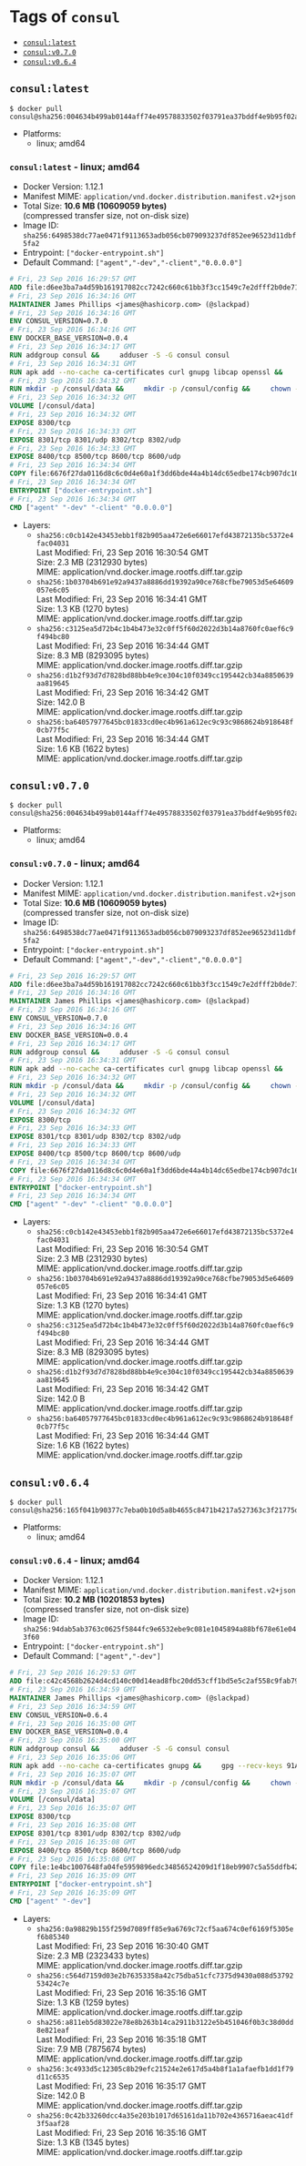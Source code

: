 <!-- THIS FILE IS GENERATED VIA './update-remote.sh' -->

# Tags of `consul`

-	[`consul:latest`](#consullatest)
-	[`consul:v0.7.0`](#consulv070)
-	[`consul:v0.6.4`](#consulv064)

## `consul:latest`

```console
$ docker pull consul@sha256:004634b499ab0144aff74e49578833502f03791ea37bddf4e9b95f02a123208a
```

-	Platforms:
	-	linux; amd64

### `consul:latest` - linux; amd64

-	Docker Version: 1.12.1
-	Manifest MIME: `application/vnd.docker.distribution.manifest.v2+json`
-	Total Size: **10.6 MB (10609059 bytes)**  
	(compressed transfer size, not on-disk size)
-	Image ID: `sha256:6498538dc77ae0471f9113653adb056cb079093237df852ee96523d11dbf5fa2`
-	Entrypoint: `["docker-entrypoint.sh"]`
-	Default Command: `["agent","-dev","-client","0.0.0.0"]`

```dockerfile
# Fri, 23 Sep 2016 16:29:57 GMT
ADD file:d6ee3ba7a4d59b161917082cc7242c660c61bb3f3cc1549c7e2dfff2b0de7104 in / 
# Fri, 23 Sep 2016 16:34:16 GMT
MAINTAINER James Phillips <james@hashicorp.com> (@slackpad)
# Fri, 23 Sep 2016 16:34:16 GMT
ENV CONSUL_VERSION=0.7.0
# Fri, 23 Sep 2016 16:34:16 GMT
ENV DOCKER_BASE_VERSION=0.0.4
# Fri, 23 Sep 2016 16:34:17 GMT
RUN addgroup consul &&     adduser -S -G consul consul
# Fri, 23 Sep 2016 16:34:31 GMT
RUN apk add --no-cache ca-certificates curl gnupg libcap openssl &&     gpg --recv-keys 91A6E7F85D05C65630BEF18951852D87348FFC4C &&     mkdir -p /tmp/build &&     cd /tmp/build &&     wget https://releases.hashicorp.com/docker-base/${DOCKER_BASE_VERSION}/docker-base_${DOCKER_BASE_VERSION}_linux_amd64.zip &&     wget https://releases.hashicorp.com/docker-base/${DOCKER_BASE_VERSION}/docker-base_${DOCKER_BASE_VERSION}_SHA256SUMS &&     wget https://releases.hashicorp.com/docker-base/${DOCKER_BASE_VERSION}/docker-base_${DOCKER_BASE_VERSION}_SHA256SUMS.sig &&     gpg --batch --verify docker-base_${DOCKER_BASE_VERSION}_SHA256SUMS.sig docker-base_${DOCKER_BASE_VERSION}_SHA256SUMS &&     grep ${DOCKER_BASE_VERSION}_linux_amd64.zip docker-base_${DOCKER_BASE_VERSION}_SHA256SUMS | sha256sum -c &&     unzip docker-base_${DOCKER_BASE_VERSION}_linux_amd64.zip &&     cp bin/gosu bin/dumb-init /bin &&     wget https://releases.hashicorp.com/consul/${CONSUL_VERSION}/consul_${CONSUL_VERSION}_linux_amd64.zip &&     wget https://releases.hashicorp.com/consul/${CONSUL_VERSION}/consul_${CONSUL_VERSION}_SHA256SUMS &&     wget https://releases.hashicorp.com/consul/${CONSUL_VERSION}/consul_${CONSUL_VERSION}_SHA256SUMS.sig &&     gpg --batch --verify consul_${CONSUL_VERSION}_SHA256SUMS.sig consul_${CONSUL_VERSION}_SHA256SUMS &&     grep consul_${CONSUL_VERSION}_linux_amd64.zip consul_${CONSUL_VERSION}_SHA256SUMS | sha256sum -c &&     unzip -d /bin consul_${CONSUL_VERSION}_linux_amd64.zip &&     cd /tmp &&     rm -rf /tmp/build &&     apk del gnupg openssl &&     rm -rf /root/.gnupg
# Fri, 23 Sep 2016 16:34:32 GMT
RUN mkdir -p /consul/data &&     mkdir -p /consul/config &&     chown -R consul:consul /consul
# Fri, 23 Sep 2016 16:34:32 GMT
VOLUME [/consul/data]
# Fri, 23 Sep 2016 16:34:32 GMT
EXPOSE 8300/tcp
# Fri, 23 Sep 2016 16:34:33 GMT
EXPOSE 8301/tcp 8301/udp 8302/tcp 8302/udp
# Fri, 23 Sep 2016 16:34:33 GMT
EXPOSE 8400/tcp 8500/tcp 8600/tcp 8600/udp
# Fri, 23 Sep 2016 16:34:34 GMT
COPY file:6676f27da0116d8c6c0d4e60a1f3dd6bde44a4b14dc65edbe174cb907dc16353 in /usr/local/bin/docker-entrypoint.sh 
# Fri, 23 Sep 2016 16:34:34 GMT
ENTRYPOINT ["docker-entrypoint.sh"]
# Fri, 23 Sep 2016 16:34:34 GMT
CMD ["agent" "-dev" "-client" "0.0.0.0"]
```

-	Layers:
	-	`sha256:c0cb142e43453ebb1f82b905aa472e6e66017efd43872135bc5372e4fac04031`  
		Last Modified: Fri, 23 Sep 2016 16:30:54 GMT  
		Size: 2.3 MB (2312930 bytes)  
		MIME: application/vnd.docker.image.rootfs.diff.tar.gzip
	-	`sha256:1b03704b691e92a9437a8886dd19392a90ce768cfbe79053d5e64609057e6c05`  
		Last Modified: Fri, 23 Sep 2016 16:34:41 GMT  
		Size: 1.3 KB (1270 bytes)  
		MIME: application/vnd.docker.image.rootfs.diff.tar.gzip
	-	`sha256:c3125ea5d72b4c1b4b473e32c0ff5f60d2022d3b14a8760fc0aef6c9f494bc80`  
		Last Modified: Fri, 23 Sep 2016 16:34:44 GMT  
		Size: 8.3 MB (8293095 bytes)  
		MIME: application/vnd.docker.image.rootfs.diff.tar.gzip
	-	`sha256:d1b2f93d7d7828bd88bb4e9ce304c10f0349cc195442cb34a8850639aa819645`  
		Last Modified: Fri, 23 Sep 2016 16:34:42 GMT  
		Size: 142.0 B  
		MIME: application/vnd.docker.image.rootfs.diff.tar.gzip
	-	`sha256:ba64057977645bc01833cd0ec4b961a612ec9c93c9868624b918648f0cb77f5c`  
		Last Modified: Fri, 23 Sep 2016 16:34:44 GMT  
		Size: 1.6 KB (1622 bytes)  
		MIME: application/vnd.docker.image.rootfs.diff.tar.gzip

## `consul:v0.7.0`

```console
$ docker pull consul@sha256:004634b499ab0144aff74e49578833502f03791ea37bddf4e9b95f02a123208a
```

-	Platforms:
	-	linux; amd64

### `consul:v0.7.0` - linux; amd64

-	Docker Version: 1.12.1
-	Manifest MIME: `application/vnd.docker.distribution.manifest.v2+json`
-	Total Size: **10.6 MB (10609059 bytes)**  
	(compressed transfer size, not on-disk size)
-	Image ID: `sha256:6498538dc77ae0471f9113653adb056cb079093237df852ee96523d11dbf5fa2`
-	Entrypoint: `["docker-entrypoint.sh"]`
-	Default Command: `["agent","-dev","-client","0.0.0.0"]`

```dockerfile
# Fri, 23 Sep 2016 16:29:57 GMT
ADD file:d6ee3ba7a4d59b161917082cc7242c660c61bb3f3cc1549c7e2dfff2b0de7104 in / 
# Fri, 23 Sep 2016 16:34:16 GMT
MAINTAINER James Phillips <james@hashicorp.com> (@slackpad)
# Fri, 23 Sep 2016 16:34:16 GMT
ENV CONSUL_VERSION=0.7.0
# Fri, 23 Sep 2016 16:34:16 GMT
ENV DOCKER_BASE_VERSION=0.0.4
# Fri, 23 Sep 2016 16:34:17 GMT
RUN addgroup consul &&     adduser -S -G consul consul
# Fri, 23 Sep 2016 16:34:31 GMT
RUN apk add --no-cache ca-certificates curl gnupg libcap openssl &&     gpg --recv-keys 91A6E7F85D05C65630BEF18951852D87348FFC4C &&     mkdir -p /tmp/build &&     cd /tmp/build &&     wget https://releases.hashicorp.com/docker-base/${DOCKER_BASE_VERSION}/docker-base_${DOCKER_BASE_VERSION}_linux_amd64.zip &&     wget https://releases.hashicorp.com/docker-base/${DOCKER_BASE_VERSION}/docker-base_${DOCKER_BASE_VERSION}_SHA256SUMS &&     wget https://releases.hashicorp.com/docker-base/${DOCKER_BASE_VERSION}/docker-base_${DOCKER_BASE_VERSION}_SHA256SUMS.sig &&     gpg --batch --verify docker-base_${DOCKER_BASE_VERSION}_SHA256SUMS.sig docker-base_${DOCKER_BASE_VERSION}_SHA256SUMS &&     grep ${DOCKER_BASE_VERSION}_linux_amd64.zip docker-base_${DOCKER_BASE_VERSION}_SHA256SUMS | sha256sum -c &&     unzip docker-base_${DOCKER_BASE_VERSION}_linux_amd64.zip &&     cp bin/gosu bin/dumb-init /bin &&     wget https://releases.hashicorp.com/consul/${CONSUL_VERSION}/consul_${CONSUL_VERSION}_linux_amd64.zip &&     wget https://releases.hashicorp.com/consul/${CONSUL_VERSION}/consul_${CONSUL_VERSION}_SHA256SUMS &&     wget https://releases.hashicorp.com/consul/${CONSUL_VERSION}/consul_${CONSUL_VERSION}_SHA256SUMS.sig &&     gpg --batch --verify consul_${CONSUL_VERSION}_SHA256SUMS.sig consul_${CONSUL_VERSION}_SHA256SUMS &&     grep consul_${CONSUL_VERSION}_linux_amd64.zip consul_${CONSUL_VERSION}_SHA256SUMS | sha256sum -c &&     unzip -d /bin consul_${CONSUL_VERSION}_linux_amd64.zip &&     cd /tmp &&     rm -rf /tmp/build &&     apk del gnupg openssl &&     rm -rf /root/.gnupg
# Fri, 23 Sep 2016 16:34:32 GMT
RUN mkdir -p /consul/data &&     mkdir -p /consul/config &&     chown -R consul:consul /consul
# Fri, 23 Sep 2016 16:34:32 GMT
VOLUME [/consul/data]
# Fri, 23 Sep 2016 16:34:32 GMT
EXPOSE 8300/tcp
# Fri, 23 Sep 2016 16:34:33 GMT
EXPOSE 8301/tcp 8301/udp 8302/tcp 8302/udp
# Fri, 23 Sep 2016 16:34:33 GMT
EXPOSE 8400/tcp 8500/tcp 8600/tcp 8600/udp
# Fri, 23 Sep 2016 16:34:34 GMT
COPY file:6676f27da0116d8c6c0d4e60a1f3dd6bde44a4b14dc65edbe174cb907dc16353 in /usr/local/bin/docker-entrypoint.sh 
# Fri, 23 Sep 2016 16:34:34 GMT
ENTRYPOINT ["docker-entrypoint.sh"]
# Fri, 23 Sep 2016 16:34:34 GMT
CMD ["agent" "-dev" "-client" "0.0.0.0"]
```

-	Layers:
	-	`sha256:c0cb142e43453ebb1f82b905aa472e6e66017efd43872135bc5372e4fac04031`  
		Last Modified: Fri, 23 Sep 2016 16:30:54 GMT  
		Size: 2.3 MB (2312930 bytes)  
		MIME: application/vnd.docker.image.rootfs.diff.tar.gzip
	-	`sha256:1b03704b691e92a9437a8886dd19392a90ce768cfbe79053d5e64609057e6c05`  
		Last Modified: Fri, 23 Sep 2016 16:34:41 GMT  
		Size: 1.3 KB (1270 bytes)  
		MIME: application/vnd.docker.image.rootfs.diff.tar.gzip
	-	`sha256:c3125ea5d72b4c1b4b473e32c0ff5f60d2022d3b14a8760fc0aef6c9f494bc80`  
		Last Modified: Fri, 23 Sep 2016 16:34:44 GMT  
		Size: 8.3 MB (8293095 bytes)  
		MIME: application/vnd.docker.image.rootfs.diff.tar.gzip
	-	`sha256:d1b2f93d7d7828bd88bb4e9ce304c10f0349cc195442cb34a8850639aa819645`  
		Last Modified: Fri, 23 Sep 2016 16:34:42 GMT  
		Size: 142.0 B  
		MIME: application/vnd.docker.image.rootfs.diff.tar.gzip
	-	`sha256:ba64057977645bc01833cd0ec4b961a612ec9c93c9868624b918648f0cb77f5c`  
		Last Modified: Fri, 23 Sep 2016 16:34:44 GMT  
		Size: 1.6 KB (1622 bytes)  
		MIME: application/vnd.docker.image.rootfs.diff.tar.gzip

## `consul:v0.6.4`

```console
$ docker pull consul@sha256:165f041b90377c7eba0b10d5a8b4655c8471b4217a527363c3f21775d646f3ce
```

-	Platforms:
	-	linux; amd64

### `consul:v0.6.4` - linux; amd64

-	Docker Version: 1.12.1
-	Manifest MIME: `application/vnd.docker.distribution.manifest.v2+json`
-	Total Size: **10.2 MB (10201853 bytes)**  
	(compressed transfer size, not on-disk size)
-	Image ID: `sha256:94dab5ab3763c0625f5844fc9e6532ebe9c081e1045894a88bf678e61e043f60`
-	Entrypoint: `["docker-entrypoint.sh"]`
-	Default Command: `["agent","-dev"]`

```dockerfile
# Fri, 23 Sep 2016 16:29:53 GMT
ADD file:c42c4568b2624d4cd140c00d14ead8fbc20dd53cff1bd5e5c2af558c9fab79b2 in / 
# Fri, 23 Sep 2016 16:34:59 GMT
MAINTAINER James Phillips <james@hashicorp.com> (@slackpad)
# Fri, 23 Sep 2016 16:34:59 GMT
ENV CONSUL_VERSION=0.6.4
# Fri, 23 Sep 2016 16:35:00 GMT
ENV DOCKER_BASE_VERSION=0.0.4
# Fri, 23 Sep 2016 16:35:00 GMT
RUN addgroup consul &&     adduser -S -G consul consul
# Fri, 23 Sep 2016 16:35:06 GMT
RUN apk add --no-cache ca-certificates gnupg &&     gpg --recv-keys 91A6E7F85D05C65630BEF18951852D87348FFC4C &&     mkdir -p /tmp/build &&     cd /tmp/build &&     wget https://releases.hashicorp.com/docker-base/${DOCKER_BASE_VERSION}/docker-base_${DOCKER_BASE_VERSION}_linux_amd64.zip &&     wget https://releases.hashicorp.com/docker-base/${DOCKER_BASE_VERSION}/docker-base_${DOCKER_BASE_VERSION}_SHA256SUMS &&     wget https://releases.hashicorp.com/docker-base/${DOCKER_BASE_VERSION}/docker-base_${DOCKER_BASE_VERSION}_SHA256SUMS.sig &&     gpg --batch --verify docker-base_${DOCKER_BASE_VERSION}_SHA256SUMS.sig docker-base_${DOCKER_BASE_VERSION}_SHA256SUMS &&     grep ${DOCKER_BASE_VERSION}_linux_amd64.zip docker-base_${DOCKER_BASE_VERSION}_SHA256SUMS | sha256sum -c &&     unzip docker-base_${DOCKER_BASE_VERSION}_linux_amd64.zip &&     cp bin/gosu bin/dumb-init /bin &&     wget https://releases.hashicorp.com/consul/${CONSUL_VERSION}/consul_${CONSUL_VERSION}_linux_amd64.zip &&     wget https://releases.hashicorp.com/consul/${CONSUL_VERSION}/consul_${CONSUL_VERSION}_SHA256SUMS &&     wget https://releases.hashicorp.com/consul/${CONSUL_VERSION}/consul_${CONSUL_VERSION}_SHA256SUMS.sig &&     gpg --batch --verify consul_${CONSUL_VERSION}_SHA256SUMS.sig consul_${CONSUL_VERSION}_SHA256SUMS &&     grep consul_${CONSUL_VERSION}_linux_amd64.zip consul_${CONSUL_VERSION}_SHA256SUMS | sha256sum -c &&     unzip -d /bin consul_${CONSUL_VERSION}_linux_amd64.zip &&     cd /tmp &&     rm -rf /tmp/build &&     apk del gnupg &&     rm -rf /root/.gnupg
# Fri, 23 Sep 2016 16:35:07 GMT
RUN mkdir -p /consul/data &&     mkdir -p /consul/config &&     chown -R consul:consul /consul
# Fri, 23 Sep 2016 16:35:07 GMT
VOLUME [/consul/data]
# Fri, 23 Sep 2016 16:35:07 GMT
EXPOSE 8300/tcp
# Fri, 23 Sep 2016 16:35:08 GMT
EXPOSE 8301/tcp 8301/udp 8302/tcp 8302/udp
# Fri, 23 Sep 2016 16:35:08 GMT
EXPOSE 8400/tcp 8500/tcp 8600/tcp 8600/udp
# Fri, 23 Sep 2016 16:35:08 GMT
COPY file:1e4bc1007648fa04fe5959896edc34856524209d1f18eb9907c5a55ddfb424b4 in /usr/local/bin/docker-entrypoint.sh 
# Fri, 23 Sep 2016 16:35:09 GMT
ENTRYPOINT ["docker-entrypoint.sh"]
# Fri, 23 Sep 2016 16:35:09 GMT
CMD ["agent" "-dev"]
```

-	Layers:
	-	`sha256:0a98829b155f259d7089ff85e9a6769c72cf5aa674c0ef6169f5305ef6b85340`  
		Last Modified: Fri, 23 Sep 2016 16:30:40 GMT  
		Size: 2.3 MB (2323433 bytes)  
		MIME: application/vnd.docker.image.rootfs.diff.tar.gzip
	-	`sha256:c564d7159d03e2b76353358a42c75dba51cfc7375d9430a088d5379253424c7e`  
		Last Modified: Fri, 23 Sep 2016 16:35:16 GMT  
		Size: 1.3 KB (1259 bytes)  
		MIME: application/vnd.docker.image.rootfs.diff.tar.gzip
	-	`sha256:a811eb5d83022e78e8b263b14ca2911b3122e5b451046f0b3c38d0dd8e821eaf`  
		Last Modified: Fri, 23 Sep 2016 16:35:18 GMT  
		Size: 7.9 MB (7875674 bytes)  
		MIME: application/vnd.docker.image.rootfs.diff.tar.gzip
	-	`sha256:3c4933d5c12305c8b29efc21524e2e617d5a4b8f1a1afaefb1dd1f79d11c6535`  
		Last Modified: Fri, 23 Sep 2016 16:35:17 GMT  
		Size: 142.0 B  
		MIME: application/vnd.docker.image.rootfs.diff.tar.gzip
	-	`sha256:0c42b33260dcc4a35e203b1017d65161da11b702e4365716aeac41df3f5aaf28`  
		Last Modified: Fri, 23 Sep 2016 16:35:16 GMT  
		Size: 1.3 KB (1345 bytes)  
		MIME: application/vnd.docker.image.rootfs.diff.tar.gzip
